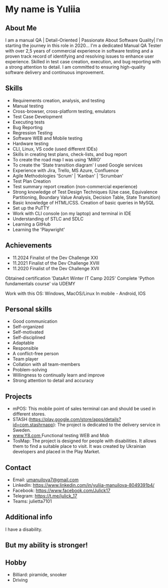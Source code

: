 # My name is Yuliia

## About Me
I am a manual QA | Detail-Oriented | Passionate About Software Quality| 
I'm starting the journey in this role in 2020...
I'm a dedicated Manual QA Tester with over 2,5 years of commercial experience in software testing and a proven track record of identifying and resolving issues to enhance user experience. Skilled in test case creation, execution, and bug reporting with a strong attention to detail. I am committed to ensuring high-quality software delivery and continuous improvement.

## Skills
- Requirements creation, analysis, and testing
- Manual testing
- Cross-browser, cross-platform testing, emulators
- Test Case Development
- Executing tests
- Bug Reporting
- Regression Testing
- Software WEB and Mobile testing
- Hardware testing
- CLI, Linux, VS code (used different IDEs)
- Skills in creating test plans, check-lists, and bug report
- To create the road map I was using 'MIRO'
- To create the 'State transition diagram' I used Google services
- Experience with Jira, Trello, MS Azure, Confluence
- Agile Methodologies 'Scrum' | 'Kanban' | 'Scrumban'
- Test Plan Creation
- Test summary report creation (non-commercial experience)
- Strong knowledge of Test Design Techniques (Use case, Equivalence Partitioning, Boundary Value Analysis, Decision Table, State Transition)
- Basic knowledge of HTML/CSS. Creation of basic queries in MySQL
- Set up the PuTTY
- Work with CLI console (on my laptop) and terminal in IDE
- Understanding of STLC and SDLC
- Learning a GitHub
- Learning the 'Playwright'

## Achievements

- 11.2024 Finalist of the Dev Challenge XXI
- 11.2021 Finalist of the Dev Challenge XVIII
- 11.2020 Finalist of the Dev Challenge XVII

Obtained certification 'DataArt Winter IT Camp 2025'
Complete 'Python fundamentals course' via UDEMY

Work with this OS: Windows, MacOS/Linux
In mobile - Android, IOS

## Personal skills

- Good communication
- Self-organized
- Self-motivated
- Self-disciplined
- Adaptable
- Responsible
- A conflict-free person
- Team player
- Collation with all team-members
- Problem-solving
- Willingness to continually learn and improve
- Strong attention to detail and accuracy

## Projects

- mPOS: This mobile point of sales terminal can and should be used in different stores.
- STASH (https://play.google.com/store/apps/details?id=com.stashrnapp): The project is dedicated to the delivery service in Sweden.
- [www.Y8.com ](https://www.y8.com/) Functional testing WEB and Mob
- TosMap: The project is designed for people with disabilities. It allows them to find a suitable place to visit. It was created by Ukrainian developers and placed in the Play Market.

## Contact

- Email: umanuilova7@gmail.com
- LinkedIn: https://www.linkedin.com/in/yuliia-manuilova-8049391b4/ 
- Facebook: https://www.facebook.com/Julick17
- Telegram: https://t.me/julick_17
- Teams: julietta7101  
  
 ## Additional info

I have a disability. 
## But my ability is stronger!

## Hobby

- Billiard: piramide, snooker
- Driving



